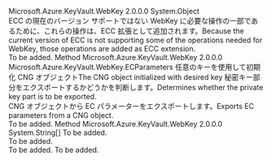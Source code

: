 <Type Name="EccExtension" FullName="Microsoft.Azure.KeyVault.WebKey.EccExtension">
  <TypeSignature Language="C#" Value="public static class EccExtension" />
  <TypeSignature Language="ILAsm" Value=".class public auto ansi abstract sealed EccExtension extends System.Object" />
  <TypeSignature Language="DocId" Value="T:Microsoft.Azure.KeyVault.WebKey.EccExtension" />
  <TypeSignature Language="VB.NET" Value="Public Module EccExtension" />
  <TypeSignature Language="F#" Value="type EccExtension = class" />
  <AssemblyInfo>
    <AssemblyName>Microsoft.Azure.KeyVault.WebKey</AssemblyName>
    <AssemblyVersion>2.0.0.0</AssemblyVersion>
  </AssemblyInfo>
  <Base>
    <BaseTypeName>System.Object</BaseTypeName>
  </Base>
  <Interfaces />
  <Docs>
    <summary>
            <span data-ttu-id="fabdf-101">ECC の現在のバージョン サポートではない WebKey に必要な操作の一部であるために、これらの操作は、ECC 拡張として追加されます。</span><span class="sxs-lookup"><span data-stu-id="fabdf-101">Because the current version of ECC is not supporting some of the operations needed for WebKey, those operations are added as ECC extension.</span></span>
            </summary>
    <remarks>To be added.</remarks>
  </Docs>
  <Members>
    <Member MemberName="ExportParameters">
      <MemberSignature Language="C#" Value="public static Microsoft.Azure.KeyVault.WebKey.ECParameters ExportParameters (this System.Security.Cryptography.ECDsa ecdsa, bool includePrivateParameters);" />
      <MemberSignature Language="ILAsm" Value=".method public static hidebysig class Microsoft.Azure.KeyVault.WebKey.ECParameters ExportParameters(class System.Security.Cryptography.ECDsa ecdsa, bool includePrivateParameters) cil managed" />
      <MemberSignature Language="DocId" Value="M:Microsoft.Azure.KeyVault.WebKey.EccExtension.ExportParameters(System.Security.Cryptography.ECDsa,System.Boolean)" />
      <MemberSignature Language="F#" Value="static member ExportParameters : System.Security.Cryptography.ECDsa * bool -&gt; Microsoft.Azure.KeyVault.WebKey.ECParameters" Usage="Microsoft.Azure.KeyVault.WebKey.EccExtension.ExportParameters (ecdsa, includePrivateParameters)" />
      <MemberType>Method</MemberType>
      <AssemblyInfo>
        <AssemblyName>Microsoft.Azure.KeyVault.WebKey</AssemblyName>
        <AssemblyVersion>2.0.0.0</AssemblyVersion>
      </AssemblyInfo>
      <ReturnValue>
        <ReturnType>Microsoft.Azure.KeyVault.WebKey.ECParameters</ReturnType>
      </ReturnValue>
      <Parameters>
        <Parameter Name="ecdsa" Type="System.Security.Cryptography.ECDsa" RefType="this" />
        <Parameter Name="includePrivateParameters" Type="System.Boolean" />
      </Parameters>
      <Docs>
        <param name="ecdsa"><span data-ttu-id="fabdf-102">任意のキーを使用して初期化 CNG オブジェクト</span><span class="sxs-lookup"><span data-stu-id="fabdf-102">The CNG object initialized with desired key</span></span></param>
        <param name="includePrivateParameters"><span data-ttu-id="fabdf-103">秘密キー部分をエクスポートするかどうかを判断します。</span><span class="sxs-lookup"><span data-stu-id="fabdf-103">Determines whether the private key part is to be exported.</span></span></param>
        <summary>
            <span data-ttu-id="fabdf-104">CNG オブジェクトから EC パラメーターをエクスポートします。</span><span class="sxs-lookup"><span data-stu-id="fabdf-104">Exports EC parameters from a CNG object.</span></span>
            </summary>
        <returns />
        <remarks>To be added.</remarks>
      </Docs>
    </Member>
    <Member MemberName="GetKeyOperations">
      <MemberSignature Language="C#" Value="public static string[] GetKeyOperations (this System.Security.Cryptography.ECDsa ecdsa);" />
      <MemberSignature Language="ILAsm" Value=".method public static hidebysig string[] GetKeyOperations(class System.Security.Cryptography.ECDsa ecdsa) cil managed" />
      <MemberSignature Language="DocId" Value="M:Microsoft.Azure.KeyVault.WebKey.EccExtension.GetKeyOperations(System.Security.Cryptography.ECDsa)" />
      <MemberSignature Language="F#" Value="static member GetKeyOperations : System.Security.Cryptography.ECDsa -&gt; string[]" Usage="Microsoft.Azure.KeyVault.WebKey.EccExtension.GetKeyOperations ecdsa" />
      <MemberType>Method</MemberType>
      <AssemblyInfo>
        <AssemblyName>Microsoft.Azure.KeyVault.WebKey</AssemblyName>
        <AssemblyVersion>2.0.0.0</AssemblyVersion>
      </AssemblyInfo>
      <ReturnValue>
        <ReturnType>System.String[]</ReturnType>
      </ReturnValue>
      <Parameters>
        <Parameter Name="ecdsa" Type="System.Security.Cryptography.ECDsa" RefType="this" />
      </Parameters>
      <Docs>
        <param name="ecdsa">To be added.</param>
        <summary>To be added.</summary>
        <returns>To be added.</returns>
        <remarks>To be added.</remarks>
      </Docs>
    </Member>
  </Members>
</Type>